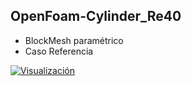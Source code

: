 ## OpenFoam-Cylinder_Re40

- BlockMesh paramétrico
- Caso Referencia

[![Visualización]()](https://youtu.be/VA8E2BEMRDQ)

